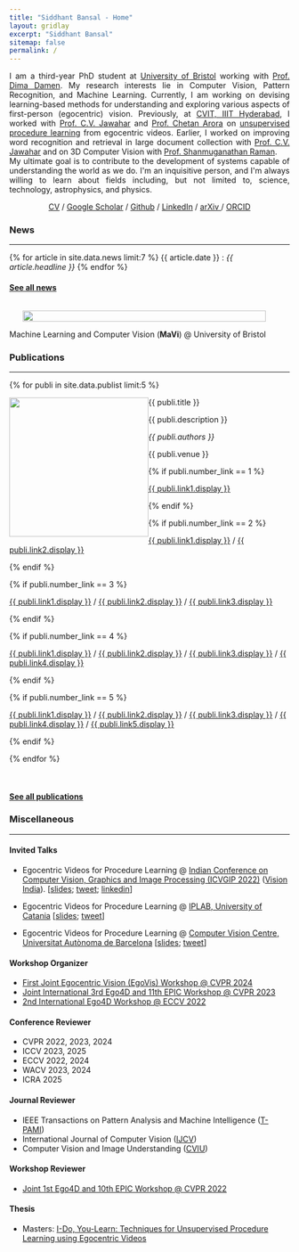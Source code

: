 ```yaml
---
title: "Siddhant Bansal - Home"
layout: gridlay
excerpt: "Siddhant Bansal"
sitemap: false
permalink: /
---
```


<div class="container-fluid">

<div class="row">

<div class="col-sm-8">

<div style="text-align: justify">
I am a third-year PhD student at <a href="https://uob-mavi.github.io/people/">University of Bristol</a> working with <a href="https://dimadamen.github.io">Prof. Dima Damen</a>.
My research interests lie in Computer Vision, Pattern Recognition, and Machine Learning. 
Currently, I am working on devising learning-based methods for understanding and exploring various aspects of first-person (egocentric) vision.
Previously, at <a href="http://cvit.iiit.ac.in">CVIT, IIIT Hyderabad</a>, I worked with <a href="https://faculty.iiit.ac.in/~jawahar/index.html">Prof. C.V. Jawahar</a> and <a href='https://www.cse.iitd.ac.in/~chetan/'>Prof. Chetan Arora</a> on <a href="https://sid2697.github.io/egoprocel/">unsupervised procedure learning</a> from egocentric videos.
<!-- I am an MS by Research candidate at <a href="http://cvit.iiit.ac.in">CVIT, IIIT Hyderabad</a>. I work with <a href="https://faculty.iiit.ac.in/~jawahar/index.html">Prof. C.V. Jawahar</a> and <a href='https://www.cse.iitd.ac.in/~chetan/'>Prof. Chetan Arora</a>. -->
Earlier, I worked on improving word recognition and retrieval in large document collection with <a href="https://faculty.iiit.ac.in/~jawahar/index.html">Prof. C.V. Jawahar</a> and on 3D Computer Vision with <a href="https://people.iitgn.ac.in/~shanmuga/">Prof. Shanmuganathan Raman</a>.
</div>

<div style="text-align: justify">
My ultimate goal is to contribute to the development of systems capable of understanding the world as we do. I'm an inquisitive person, and I'm always willing to learn about fields including, but not limited to, science, technology, astrophysics, and physics.
</div>

<p align="center">
  <a href="./docs/Siddhant_Bansal.pdf">CV</a> /
  <a href="https://scholar.google.com/citations?hl=en&user=ciok5VwAAAAJ">Google Scholar</a> /
  <a href="https://github.com/Sid2697">Github</a> /
  <a href="https://www.linkedin.com/in/siddhant-bansal/">LinkedIn</a> /
  <a href="https://arxiv.org/a/bansal_s_1.html"> arXiv </a> /
  <a href="https://orcid.org/0000-0003-2636-0066">ORCID</a>
</p>

### News
****
{% for article in site.data.news limit:7 %}
{{ article.date }} :
<em>{{ article.headline }}</em>
{% endfor %}
#### <a href="{{ site.url }}{{ site.baseurl }}/allnews.html">See all news</a>

</div>

<div class="col-sm-4" style="display:table-cell; vertical-align:left; text-align:left">

  <ul style="overflow: hidden">
  <img src="{{ site.url }}{{ site.baseurl }}/images/profile_pic.jpeg" class="img-responsive" width="100%" />
  </ul>

  <!-- <br clear="all" /> -->
<div style="text-align: right">
  Machine Learning and Computer Vision (<b>MaVi</b>) @
  University of Bristol
</div>

</div>

</div>
</div>

<div class="col-sm-12">

### Publications
****

{% for publi in site.data.publist limit:5 %}

<div class="col-sm-11 clearfix">
 <div class="well">
 <pubtit>{{ publi.title }}</pubtit>

 <img src="{{ site.url }}{{ site.baseurl }}/images/pubpic/{{ publi.image }}" class="img-responsive" width="250px" style="float: left" />

<div style="text-align: justify">
 <p>{{ publi.description }}</p>
</div>

<div style="text-align: justify">
 <p><em>{{ publi.authors }}</em></p>
</div>

 <p>{{ publi.venue }}</p>

 {% if publi.number_link == 1 %}
 <p><a href="{{ publi.link1.url }}">{{ publi.link1.display }}</a></p>
 {% endif %}

 {% if publi.number_link == 2 %}
 <p><a href="{{ publi.link1.url }}">{{ publi.link1.display }}</a>
 /
 <a href="{{ publi.link2.url }}">{{ publi.link2.display }}</a></p>
 {% endif %}

 {% if publi.number_link == 3 %}
 <p><a href="{{ publi.link1.url }}">{{ publi.link1.display }}</a>
 /
 <a href="{{ publi.link2.url }}">{{ publi.link2.display }}</a>
 /
 <a href="{{ publi.link3.url }}">{{ publi.link3.display }}</a></p>
 {% endif %}

 {% if publi.number_link == 4 %}
 <p><a href="{{ publi.link1.url }}">{{ publi.link1.display }}</a>
 /
 <a href="{{ publi.link2.url }}">{{ publi.link2.display }}</a>
 /
 <a href="{{ publi.link3.url }}">{{ publi.link3.display }}</a>
 /
 <a href="{{ publi.link4.url }}">{{ publi.link4.display }}</a></p>
 {% endif %}

 {% if publi.number_link == 5 %}
 <p><a href="{{ publi.link1.url }}">{{ publi.link1.display }}</a>
 /
 <a href="{{ publi.link2.url }}">{{ publi.link2.display }}</a>
 /
 <a href="{{ publi.link3.url }}">{{ publi.link3.display }}</a>
 /
 <a href="{{ publi.link4.url }}">{{ publi.link4.display }}</a>
 /
 <a href="{{ publi.link5.url }}">{{ publi.link5.display }}</a></p>
 {% endif %}

 </div>
</div>

{% endfor %}

<br clear="all"/>

#### <a href="{{ site.url }}{{ site.baseurl }}/publications">See all publications</a>

</div>

<div class="col-sm-12">

### Miscellaneous
****
#### Invited Talks

* Egocentric Videos for Procedure Learning @ [Indian Conference on Computer Vision, Graphics and Image Processing (ICVGIP 2022)](https://events.iitgn.ac.in/2022/icvgip/index.html) ([Vision India](https://events.iitgn.ac.in/2022/icvgip/vision_india.html)). [[slides](https://iiitaphyd-my.sharepoint.com/:p:/g/personal/siddhant_bansal_research_iiit_ac_in/EbxapAwL-hxCjJyEMYa8aXgBHeKsYTbhqonfQzT0hUIltg?e=W9z8Ki); [tweet](https://twitter.com/Sid__Bansal/status/1602165700424273920?s=20&t=BOQDMb1dCMppgcCjHaA9KA); [linkedin](https://www.linkedin.com/posts/siddhant-bansal_icvgip2022-eccv2022-activity-7007934958484746240-wBva?utm_source=share&utm_medium=member_desktop)]

* Egocentric Videos for Procedure Learning @ [IPLAB, University of Catania](https://iplab.dmi.unict.it/fpv/) [[slides](https://iiitaphyd-my.sharepoint.com/:p:/g/personal/siddhant_bansal_research_iiit_ac_in/ERc_foZHgKZEnG9xhQKvXS8BWeQOgosXJCpnhM1YBad98Q?e=C4eyS4); [tweet](https://twitter.com/Sid__Bansal/status/1588149526459736064?s=20&t=CTjlbGTkjcmHUS8tbbJ0Qw)]

* Egocentric Videos for Procedure Learning @ [Computer Vision Centre, Universitat Autònoma de Barcelona](http://www.cvc.uab.es) [[slides](https://iiitaphyd-my.sharepoint.com/:p:/g/personal/siddhant_bansal_research_iiit_ac_in/EX5YUA772apKte6EsNcZX4IBwVh5Xz4cmWGvDAvXmYzm2w?e=KvoTKi); [tweet](https://twitter.com/dkaratzas/status/1590723083198873604?s=20&t=EAKrnmTUI0IsHTh5mQ98Tw)]

#### Workshop Organizer

* [First Joint Egocentric Vision (EgoVis) Workshop @ CVPR 2024](https://egovis.github.io/cvpr24/)
* [Joint International 3rd Ego4D and 11th EPIC Workshop @ CVPR 2023](https://sites.google.com/view/ego4d-epic-cvpr2023-workshop/home)
* [2nd International Ego4D Workshop @ ECCV 2022](https://ego4d-data.org/workshops/eccv22/)

#### Conference Reviewer

* CVPR 2022, 2023, 2024
* ICCV 2023, 2025
* ECCV 2022, 2024
* WACV 2023, 2024
* ICRA 2025

#### Journal Reviewer

* IEEE Transactions on Pattern Analysis and Machine Intelligence ([T-PAMI](https://ieeexplore.ieee.org/xpl/RecentIssue.jsp?punumber=34))
* International Journal of Computer Vision ([IJCV](https://link.springer.com/journal/11263))
* Computer Vision and Image Understanding ([CVIU](https://www.sciencedirect.com/journal/computer-vision-and-image-understanding))

#### Workshop Reviewer

* [Joint 1st Ego4D and 10th EPIC Workshop @ CVPR 2022](https://sites.google.com/view/cvpr2022w-ego4d-epic/)


#### Thesis

* Masters: <a href='../papers/masters_thesis.pdf'>I-Do, You-Learn: Techniques for Unsupervised Procedure Learning using Egocentric Videos</a>

<p> &nbsp; </p>

<!-- ### Blog
****
{% for item in site.data.blog limit:3 %}
### {{item.title}}
{{item.desc}}
#### <a href='{{item.link}}'>Link</a> to the article!
{% endfor %}

<p> &nbsp; </p>
#### <a href="https://sid2697.github.io/Blog_Sid">See all articles</a>

<p> &nbsp; </p> -->

</div>

